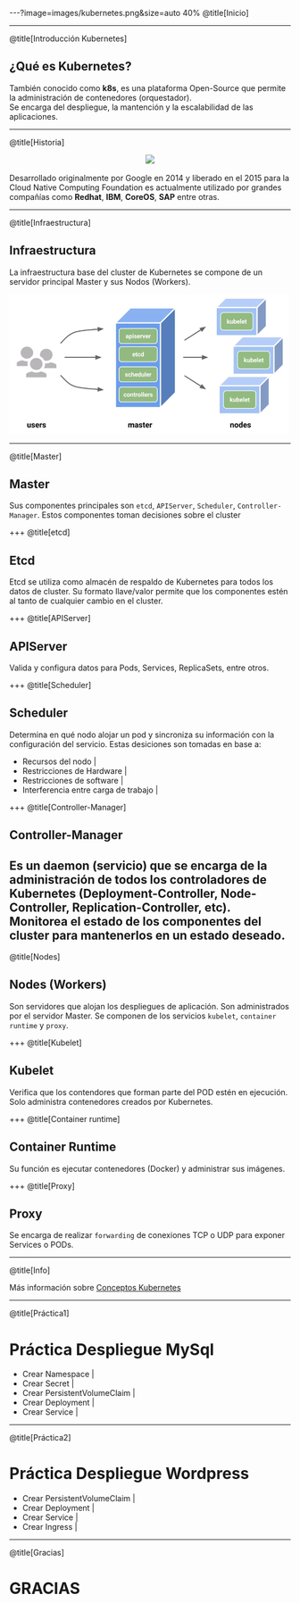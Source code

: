 ---?image=images/kubernetes.png&size=auto 40%
@title[Inicio]

---
@title[Introducción Kubernetes]
## ¿Qué es Kubernetes?

También conocido como **k8s**, es una plataforma Open-Source que permite la administración de contenedores (orquestador).
<br>
Se encarga del despliegue, la mantención y la escalabilidad de las aplicaciones.

---
@title[Historia]
<p align="center"><img src="https://raw.githubusercontent.com/coneking/kube_demo/dia4/images/googlelogo.png" width="500" /></p>

Desarrollado originalmente por Google en 2014 y liberado en el 2015 para la Cloud Native Computing Foundation es actualmente utilizado por grandes compañías como **Redhat**, **IBM**, **CoreOS**, **SAP** entre otras.


---
@title[Infraestructura]
## Infraestructura

La infraestructura base del cluster de Kubernetes se compone de un servidor principal Master y sus Nodos (Workers).

![master](images/master-nodes.png)

---
@title[Master]
## Master

Sus componentes principales son `etcd`, `APIServer`, `Scheduler`, `Controller-Manager`.
Estos componentes toman decisiones sobre el cluster 

+++
@title[etcd]
## Etcd

Etcd se utiliza como almacén de respaldo de Kubernetes para todos los datos de cluster.
Su formato llave/valor permite que los componentes estén al tanto de cualquier cambio en el cluster.

+++
@title[APIServer]
## APIServer

Valida y configura datos para Pods, Services, ReplicaSets, entre otros.

+++
@title[Scheduler]
## Scheduler

Determina en qué nodo alojar un pod y sincroniza su información con la configuración del servicio.
Estas desiciones son tomadas en base a:

- Recursos del nodo |
- Restricciones de Hardware |
- Restricciones de software |
- Interferencia entre carga de trabajo |

+++
@title[Controller-Manager]
## Controller-Manager

Es un daemon (servicio) que se encarga de la administración de todos los controladores de Kubernetes (Deployment-Controller, Node-Controller, Replication-Controller, etc). Monitorea el estado de los componentes del cluster para mantenerlos en un estado deseado.
---
@title[Nodes]
## Nodes (Workers)

Son servidores que alojan los despliegues de aplicación. Son administrados por el servidor Master.
Se componen de los servicios `kubelet`, `container runtime` y `proxy`.


+++
@title[Kubelet]
## Kubelet

Verifica que los contendores que forman parte del POD estén en ejecución.
Solo administra contenedores creados por Kubernetes.

+++
@title[Container runtime]
## Container Runtime

Su función es ejecutar contenedores (Docker) y administrar sus imágenes.

+++
@title[Proxy]
## Proxy

Se encarga de realizar `forwarding` de conexiones TCP o UDP para exponer Services o PODs.

---
@title[Info]

Más información sobre [Conceptos Kubernetes](https://kubernetes.io/docs/concepts/)

---
@title[Práctica1]
# Práctica Despliegue MySql

- Crear Namespace |
- Crear Secret |
- Crear PersistentVolumeClaim |
- Crear Deployment |
- Crear Service |

---
@title[Práctica2]
# Práctica Despliegue Wordpress

- Crear PersistentVolumeClaim |
- Crear Deployment |
- Crear Service |
- Crear Ingress |

---
@title[Gracias]

# GRACIAS
